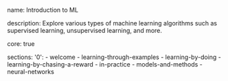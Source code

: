 name: Introduction to ML

description: Explore various types of machine learning algorithms such as supervised learning, unsupervised learning, and more.

core: true

sections:
  '0':
    - welcome
    - learning-through-examples
    - learning-by-doing
    - learning-by-chasing-a-reward
    - in-practice
    - models-and-methods
    - neural-networks

